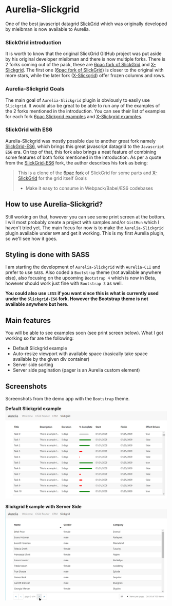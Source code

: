 # Aurelia-Slickgrid
One of the best javascript datagrid [SlickGrid](https://github.com/mleibman/SlickGrid) which was originally developed by mleibman is now available to Aurelia.

### SlickGrid introduction
It is worth to know that the original SlickGrid GitHub project was put aside by his original developer mleibman and there is now multiple forks. There is 2 forks coming out of the pack, these are [6pac fork of SlickGrid](https://github.com/6pac/SlickGrid) and [X-Slickgrid](https://github.com/ddomingues/X-SlickGrid). The first one ([6pac fork of SlickGrid](https://github.com/6pac/SlickGrid)) is closer to the original with more stars, while the later fork ([X-Slickgrid](https://github.com/ddomingues/X-SlickGrid)) offer frozen columns and rows.

### Aurelia-Slickgrid Goals
The main goal of `Aurelia-Slickgrid` plugin is obviously to easily use `Slickgrid`. It would also be great to be able to run any of the examples of the 2 forks mentioned in the introduction. You can see their list of examples for each fork [6pac Slickgrid examples](https://github.com/6pac/SlickGrid/wiki/Examples) and [X-Slickgrid examples](http://ddomingues.com/X-SlickGrid/liveDemo/examples/index.html).

### SlickGrid with ES6
Aurelia-Slickgrid was mostly possible due to another great fork namely [SlickGrid-ES6](https://github.com/DimitarChristoff/slickgrid-es6), which brings this great javascript datagrid to the `Javascript ES6` era. On top of that, this fork also brings a neat feature of combining some features of both forks mentioned in the introduction. As per a quote from the [SlickGrid-ES6](https://github.com/DimitarChristoff/slickgrid-es6) fork, the author describes his fork as being:
> This is a clone of the [6pac fork](https://github.com/6pac/SlickGrid/) of SlickGrid for some parts and [X-SlickGrid](https://github.com/ddomingues/X-SlickGrid) for the grid itself
> Goals
> - Make it easy to consume in Webpack/Babel/ES6 codebases

## How to use Aurelia-Slickgrid?
Still working on that, however you can see some print screen at the bottom. I will most probably create a project with samples and/or `GistRun` which I haven't tried yet. The main focus for now is to make the `Aurelia-Slickgrid` plugin available under `NPM` and get it working. This is my first Aurelia plugin, so we'll see how it goes.

## Styling is done with SASS
I am starting the development of `Aurelia-Slickgrid` with `Aurelia-CLI` and prefer to use `SASS`. Also coded a `Bootstrap` theme (not available anywhere else), also focusing on the upcoming `Bootstrap 4` which is now in Beta, however should work just fine with `Bootstrap 3` as well.

__You could also use `LESS` if you want since this is what is currently used under the `Slickgrid-ES6` fork. However the Bootstrap theme is not available anywhere but here.__

## Main features
You will be able to see examples soon (see print screen below). What I got working so far are the following:
- Default Slickgrid example
- Auto-resize viewport with available space (basically take space available by the given div container)
- Server side sorting
- Server side pagination (pager is an Aurelia custom element)

## Screenshots

Screenshots from the demo app with the `Bootstrap` theme.

**Default Slickgrid example**
![Default Slickgrid Example](/screenshots/example1.png)

**Slickgrid Example with Server Side**
![Slickgrid Server Side](/screenshots/exampleServerSide.png)
